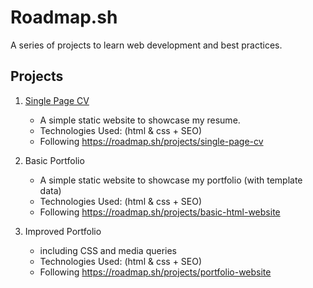 # Roadmap.sh

A series of projects to learn web development and best practices.

## Projects

1. [Single Page CV](singlepage-cv)

   -  A simple static website to showcase my resume.
   -  Technologies Used: (html & css + SEO)
   -  Following https://roadmap.sh/projects/single-page-cv

2. Basic Portfolio

   -  A simple static website to showcase my portfolio (with template data)
   -  Technologies Used: (html & css + SEO)
   -  Following https://roadmap.sh/projects/basic-html-website

3. Improved Portfolio
   -  including CSS and media queries
   -  Technologies Used: (html & css + SEO)
   -  Following https://roadmap.sh/projects/portfolio-website

